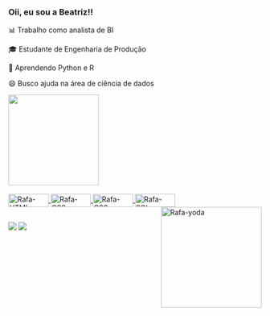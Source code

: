 ### Oii, eu sou a Beatriz!!

📊 Trabalho como analista de BI

🎓 Estudante de Engenharia de Produção

🚀 Aprendendo Python e R

😄 Busco ajuda na área de ciência de dados

<div>
  <a href="https://github.com/beapinheiro">
  <img height="180em" src="https://github-readme-stats.vercel.app/api?username=beapinheiro&show_icons=true&theme=nightowl&include_all_commits=true&count_private=true"/>
</div>
<div style="display: inline_block"><br>
  <img align="center" alt="Rafa-HTML" height="26" width="80" src="https://img.shields.io/badge/HTML-239120?style=for-the-badge&logo=html5&logoColor=white">
  <img align="center" alt="Rafa-CSS" height="26" width="80" src="https://img.shields.io/badge/CSS-239120?&style=for-the-badge&logo=css3&logoColor=white">
  <img align="center" alt="Rafa-CSS" height="26" width="80" src="https://img.shields.io/badge/Microsoft-666666?style=for-the-badge&logo=microsoft&logoColor=white">
  <img align="center" alt="Rafa-SQL" height="26" width="80" src="https://img.shields.io/badge/MySQL-00000F?style=for-the-badge&logo=mysql&logoColor=white">
  <img align="right" alt="Rafa-yoda"  height="200" width="200" src="https://media.giphy.com/media/JWuBH9rCO2uZuHBFpm/giphy.gif">
</div>
  
  ##
 
<div> 
  <a href = "mailto:beatrizpinheiropassos@gmail.com"><img src="https://img.shields.io/badge/-Gmail-%23333?style=for-the-badge&logo=gmail&logoColor=white" target="_blank"></a>
  <a href="https://www.linkedin.com/in/beatriz-pinheiro-passos-a2472190" target="_blank"><img src="https://img.shields.io/badge/-LinkedIn-%230077B5?style=for-the-badge&logo=linkedin&logoColor=white" target="_blank"></a> 
 

<!--
**beapinheiro/beapinheiro** is a ✨ _special_ ✨ repository because its `README.md` (this file) appears on your GitHub profile.

Here are some ideas to get you started:

- 🔭 I’m currently working on ...
- 🌱 I’m currently learning ...
- 👯 I’m looking to collaborate on ...
- 🤔 I’m looking for help with ...
- 💬 Ask me about ...
- 📫 How to reach me: ...
- 😄 Pronouns: ...
- ⚡ Fun fact: ...
-->
